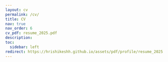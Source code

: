 ```yaml
---
layout: cv
permalink: /cv/
title: CV
nav: true
nav_order: 6
cv_pdf: resume_2025.pdf
description: 
toc:
  sidebar: left
redirect: https://hrishikeshh.github.io/assets/pdf/profile/resume_2025.pdf
---
```

